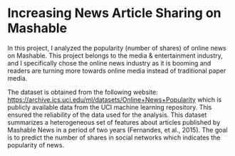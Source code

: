# Increasing News Article Sharing on Mashable 
In this project, I analyzed the popularity (number of shares) of online news on Mashable. 
This project belongs to the media & entertainment industry, and I specifically chose the online news industry as it is booming and readers are turning more towards online media instead of traditional paper media.

The dataset is obtained from the following website:
https://archive.ics.uci.edu/ml/datasets/Online+News+Popularity
which is publicly available data from the UCI machine learning repository. 
This ensured the reliability of the data used for the analysis. 
This dataset summarizes a heterogeneous set of features about articles published by Mashable News in a period of two years (Fernandes, et al., 2015). The goal is to predict the number of shares in social networks which indicates the popularity of news.
